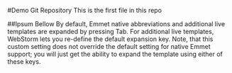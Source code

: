 #Demo Git Repository
This is the first file in this repo

##Ipsum Bellow
By default, Emmet native abbreviations and additional live templates are expanded by pressing Tab. For additional live templates, WebStorm lets you re-define the default expansion key. Note, that this custom setting does not override the default setting for native Emmet support; you will just get the ability to expand the template using either of these keys.   